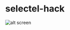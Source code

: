 # selectel-hack
![alt screen](https://sun9-32.userapi.com/c852224/v852224592/1f65e0/U_EX0gEawAI.jpg)
